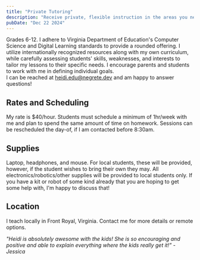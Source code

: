 ```yaml
---
title: "Private Tutoring"
description: "Receive private, flexible instruction in the areas you need for all ages."
pubDate: "Dec 22 2024"
---
```


Grades 6-12. I adhere to Virginia Department of Education's Computer Science and Digital Learning standards to provide a rounded offering. I utilize internationally recognized resources along with my own curriculum, while carefully assessing students' skills, weaknesses, and interests to tailor my lessons to their specific needs. I encourage parents and students to work with me in defining individual goals.  
I can be reached at heidi.edu@negrete.dev and am happy to answer questions!

## Rates and Scheduling

My rate is $40/hour. Students must schedule a minimum of 1hr/week with me and plan to spend the same amount of time on homework. Sessions can be rescheduled the day-of, if I am contacted before 8:30am.

## Supplies

Laptop, headphones, and mouse. For local students, these will be provided, however, if the student wishes to bring their own they may. All electronics/robotics/other supplies will be provided to local students only. If you have a kit or robot of some kind already that you are hoping to get some help with, I'm happy to discuss that!

## Location

I teach locally in Front Royal, Virginia. Contact me for more details or remote options.

_"Heidi is absolutely awesome with the kids! She is so encouraging and positive and able to explain everything where the kids really get it!"_ - _Jessica_
